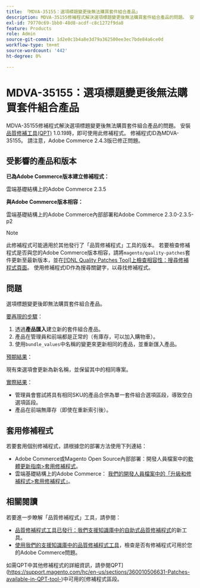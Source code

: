 ```yaml
---
title: 「MDVA-35155：選項標題變更後無法購買套件組合產品」
description: MDVA-35155修補程式解決選項標題變更後無法購買套件組合產品的問題。 安裝[Quality Patches Tool (QPT)](/help/announcements/adobe-commerce-announcements/magento-quality-patches-released-new-tool-to-self-serve-quality-patches.md) 1.0.19後，即可使用此修補程式。 修補程式ID為MDVA-35155。 請注意，Adobe Commerce 2.4.3版已修正問題。
exl-id: 79770c69-1bb0-48d8-acdf-c8c1272f9da8
feature: Products
role: Admin
source-git-commit: 1d2e0c1b4a8e3d79a362500ee3ec7bde84a6ce0d
workflow-type: tm+mt
source-wordcount: '442'
ht-degree: 0%

---
```


# MDVA-35155：選項標題變更後無法購買套件組合產品

MDVA-35155修補程式解決選項標題變更後無法購買套件組合產品的問題。 安裝[品質修補工具(QPT)](/help/announcements/adobe-commerce-announcements/magento-quality-patches-released-new-tool-to-self-serve-quality-patches.md) 1.0.19時，即可使用此修補程式。 修補程式ID為MDVA-35155。 請注意，Adobe Commerce 2.4.3版已修正問題。

## 受影響的產品和版本

**已為Adobe Commerce版本建立修補程式：**

雲端基礎結構上的Adobe Commerce 2.3.5

**與Adobe Commerce版本相容：**

雲端基礎結構上的Adobe Commerce內部部署和Adobe Commerce 2.3.0-2.3.5-p2

>[!NOTE]
>
>此修補程式可能適用於其他發行了「品質修補程式」工具的版本。 若要檢查修補程式是否與您的Adobe Commerce版本相容，請將`magento/quality-patches`套件更新至最新版本，並在[[!DNL Quality Patches Tool]上檢查相容性：搜尋修補程式頁面](https://devdocs.magento.com/quality-patches/tool.html#patch-grid)。 使用修補程式ID作為搜尋關鍵字，以尋找修補程式。

## 問題

選項標題變更後即無法購買套件組合產品。

<u>要再現的步驟</u>：

1. 透過&#x200B;**產品匯入**&#x200B;建立新的套件組合產品。
1. 產品在管理員和前端都是正常的（有庫存，可以加入購物車）。
1. 使用`bundle_values`中名稱的變更來更新相同的產品，並重新匯入產品。

<u>預期結果</u>：

現有束選項會更新為新名稱，並保留其中的相同專案。

<u>實際結果</u>：

* 管理員會嘗試將具有相同SKU的產品合併為單一套件組合選項區段，導致空白選項區段。
* 產品在前端無庫存（即使在重新索引後）。

## 套用修補程式

若要套用個別修補程式，請根據您的部署方法使用下列連結：

* Adobe Commerce或Magento Open Source內部部署：開發人員檔案中的[軟體更新指南>套用修補程式](https://devdocs.magento.com/guides/v2.4/comp-mgr/patching/mqp.html)。
* 雲端基礎結構上的Adobe Commerce： [我們的開發人員檔案中的「升級和修補程式>套用修補程式」](https://devdocs.magento.com/cloud/project/project-patch.html)。

## 相關閱讀

若要進一步瞭解「品質修補程式」工具，請參閱：

* [品質修補程式工具已發行：我們支援知識庫中的自助式品質修補程式](/help/announcements/adobe-commerce-announcements/magento-quality-patches-released-new-tool-to-self-serve-quality-patches.md)的新工具。
* [使用我們的支援知識庫中的品質修補程式工具](/help/support-tools/patches-available-in-qpt-tool/check-patch-for-magento-issue-with-magento-quality-patches.md)，檢查是否有修補程式可用於您的Adobe Commerce問題。

如需QPT中其他修補程式的詳細資訊，請參閱QPT](https://support.magento.com/hc/en-us/sections/360010506631-Patches-available-in-QPT-tool-)中可用的[修補程式區段。
